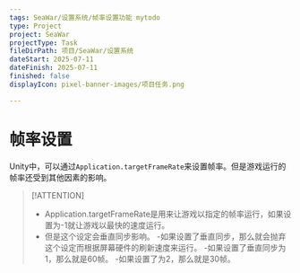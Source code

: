 ```yaml
---
tags: SeaWar/设置系统/帧率设置功能 mytodo
type: Project
project: SeaWar
projectType: Task
fileDirPath: 项目/SeaWar/设置系统
dateStart: 2025-07-11
dateFinish: 2025-07-11
finished: false
displayIcon: pixel-banner-images/项目任务.png

---
```

# 帧率设置
Unity中，可以通过`Application.targetFrameRate`来设置帧率。但是游戏运行的帧率还受到其他因素的影响。
>[!ATTENTION]
>- Application.targetFrameRate是用来让游戏以指定的帧率运行，如果设置为-1就让游戏以最快的速度运行。
>- 但是这个设定会垂直同步影响。
>-如果设置了垂直同步，那么就会抛弃这个设定而根据屏幕硬件的刷新速度来运行。
>-如果设置了垂直同步为1，那么就是60帧。
>-如果设置了为2，那么就是30帧。







